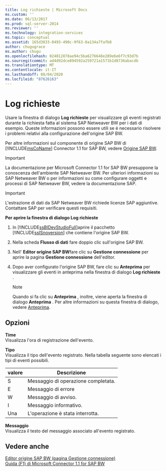 ```yaml
---
title: Log richieste | Microsoft Docs
ms.custom: ''
ms.date: 06/13/2017
ms.prod: sql-server-2014
ms.reviewer: ''
ms.technology: integration-services
ms.topic: conceptual
ms.assetid: 165d3833-0493-490c-9f63-8a134a7fafb8
author: chugugrace
ms.author: chugu
ms.openlocfilehash: 024012878ae94c5ba6276648e289e6e6f7c93d7b
ms.sourcegitcommit: ad4d92dce894592a259721a1571b1d8736abacdb
ms.translationtype: MT
ms.contentlocale: it-IT
ms.lasthandoff: 08/04/2020
ms.locfileid: "87626163"
---
```

# <a name="request-log"></a>Log richieste
  Usare la finestra di dialogo **Log richieste** per visualizzare gli eventi registrati durante la richiesta fatta al sistema SAP Netweaver BW per i dati di esempio. Queste informazioni possono essere utili se è necessario risolvere i problemi relativi alla configurazione dell'origine SAP BW.  
  
 Per altre informazioni sul componente di origine SAP BW di [!INCLUDE[msCoName](../../includes/msconame-md.md)] Connector 1.1 for SAP BW, vedere [Origine SAP BW](sap-bw-source.md).  
  
> [!IMPORTANT]  
>  La documentazione per Microsoft Connector 1.1 for SAP BW presuppone la conoscenza dell'ambiente SAP Netweaver BW. Per ulteriori informazioni su SAP Netweaver BW o per informazioni su come configurare oggetti e processi di SAP Netweaver BW, vedere la documentazione SAP.  
  
> [!IMPORTANT]  
>  L'estrazione di dati da SAP Netweaver BW richiede licenze SAP aggiuntive. Contattare SAP per verificare questi requisiti.  
  
 **Per aprire la finestra di dialogo Log richieste**  
  
1.  In [!INCLUDE[ssBIDevStudioFull](../../includes/ssbidevstudiofull-md.md)]aprire il pacchetto [!INCLUDE[ssISnoversion](../../includes/ssisnoversion-md.md)] che contiene l'origine SAP BW.  
  
2.  Nella scheda **Flusso di dati** fare doppio clic sull'origine SAP BW.  
  
3.  Nell' **Editor origine SAP BW**fare clic su **Gestione connessione** per aprire la pagina **Gestione connessione** dell'editor.  
  
4.  Dopo aver configurato l'origine SAP BW, fare clic su **Anteprima** per visualizzare gli eventi in anteprima nella finestra di dialogo **Log richieste** .  
  
    > [!NOTE]  
    >  Quando si fa clic su **Anteprima** , inoltre, viene aperta la finestra di dialogo **Anteprima** . Per altre informazioni su questa finestra di dialogo, vedere [Anteprima](preview.md).  
  
## <a name="options"></a>Opzioni  
 **Time**  
 Visualizza l'ora di registrazione dell'evento.  
  
 **Tipo**  
 Visualizza il tipo dell'evento registrato. Nella tabella seguente sono elencati i tipi di eventi possibili.  
  
|valore|Descrizione|  
|-----------|-----------------|  
|S|Messaggio di operazione completata.|  
|E|Messaggio di errore|  
|W|Messaggio di avviso.|  
|I|Messaggio informativo.|  
|Una|L'operazione è stata interrotta.|  
  
 **Messaggio**  
 Visualizza il testo del messaggio associato all'evento registrato.  
  
## <a name="see-also"></a>Vedere anche  
 [Editor origine SAP BW &#40;pagina Gestione connessione&#41;](sap-bw-source-editor-connection-manager-page.md)   
 [Guida (F1) di Microsoft Connector 1.1 for SAP BW](../microsoft-connector-for-sap-bw-f1-help.md)  
  
  
